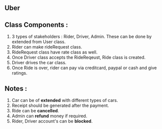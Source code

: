 ## Uber 

## Class Components :
1. 3 types of stakeholders : Rider, Driver, Admin. These can be done by extended from User class.
2. Rider can make rideRequest class.
3. RideRequest class have rate class as well.
4. Once Driver class accepts the RideReqeust, Ride class is created.
5. Driver drives the car class.
6. Once Ride is over, rider can pay via creditcard, paypal or cash and give ratings.

## Notes : 
1. Car can be of **extended** with different types of cars.
2. Receipt should be generated after the payment.
3. Ride can be **cancelled**. 
4. Admin can **refund** money if required.
5. Rider, Driver account's can be **blocked**.
